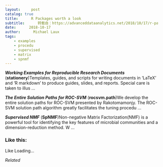 ```yaml
---
layout:     post
catalog: true
title:      R Packages worth a look
subtitle:      转载自：https://advanceddataanalytics.net/2018/10/17/r-packages-worth-a-look-1305/
date:      2018-10-17
author:      Michael Laux
tags:
    - examples
    - procedu
    - supervised
    - matrix
    - spnmf
---
```


***Working Examples for Reproducible Research Documents*** (**stationery**)Templates, guides, and scripts for writing documents in ‘LaTeX’ and ‘R markdown’ to produce guides, slides, and reports. Special care is taken to illus …

***The Entire Solution Paths for ROC-SVM*** (**rocsvm.path**)We develop the entire solution paths for ROC-SVM presented by Rakotomamonjy. The ROC-SVM solution path algorithm greatly facilitates the tuning procedu …

***Supervised NMF*** (**SpNMF**)Non-negative Matrix Factorization(NMF) is a powerful tool for identifying the key features of microbial communities and a dimension-reduction method. W …





### Like this:

Like Loading...


*Related*

